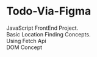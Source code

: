 # Todo-Via-Figma
<bold>JavaScript FrontEnd Project.</bold><br>
Basic Location Finding Concepts.<br>
Using Fetch Api<br>
DOM Concept
